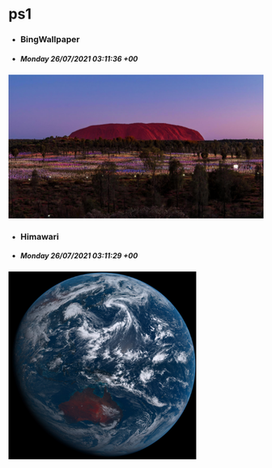 # ps1

- ### BingWallpaper
- ##### Monday 26/07/2021 03:11:36 +00
<img src="BingWallpaper/latest.jpg" width="700" height="auto" title="👉  BingWallpaper  👈">


- ### Himawari 
- ##### Monday 26/07/2021 03:11:29 +00
<img src="Himawari/latest.jpg" width="auto" height="371" title="👉  Himawari  👈">






